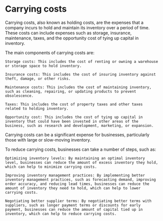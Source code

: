 # Carrying costs

Carrying costs, also known as holding costs, are the expenses that a company incurs to hold and maintain its inventory over a period of time. These costs can include expenses such as storage, insurance, maintenance, taxes, and the opportunity cost of tying up capital in inventory.

The main components of carrying costs are:

    Storage costs: This includes the cost of renting or owning a warehouse or storage space to hold inventory.

    Insurance costs: This includes the cost of insuring inventory against theft, damage, or other risks.

    Maintenance costs: This includes the cost of maintaining inventory, such as cleaning, repairing, or updating products to prevent obsolescence.

    Taxes: This includes the cost of property taxes and other taxes related to holding inventory.

    Opportunity cost: This includes the cost of tying up capital in inventory that could have been invested in other areas of the business, such as research and development, marketing, or expansion.

Carrying costs can be a significant expense for businesses, particularly those with large or slow-moving inventory.

To reduce carrying costs, businesses can take a number of steps, such as:

    Optimizing inventory levels: By maintaining an optimal inventory level, businesses can reduce the amount of excess inventory they hold, which can help to minimize carrying costs.

    Improving inventory management practices: By implementing better inventory management practices, such as forecasting demand, improving order accuracy, and reducing lead times, businesses can reduce the amount of inventory they need to hold, which can help to lower carrying costs.

    Negotiating better supplier terms: By negotiating better terms with suppliers, such as longer payment terms or discounts for early payment, businesses can reduce the amount of capital tied up in inventory, which can help to reduce carrying costs.

